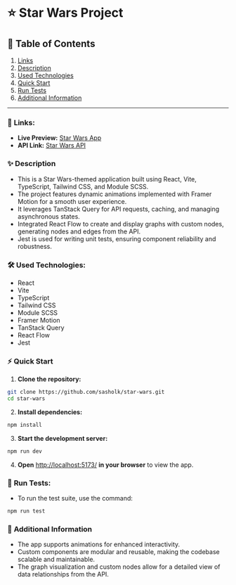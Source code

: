 # ⭐ Star Wars Project

## 📑 Table of Contents
1. [Links](#-links)
2. [Description](#-description)
3. [Used Technologies](#-used-technologies)
4. [Quick Start](#-quick-start)
5. [Run Tests](#-run-tests)
6. [Additional Information](#-additional-information)

---

### 🔗 **Links:**

- **Live Preview:** [Star Wars App](https://671fb2752fc4ed641576e42f--sasholk-star-wars.netlify.app/)
- **API Link:** [Star Wars API](https://sw-api.starnavi.io/)

### ✨ **Description**

- This is a Star Wars-themed application built using React, Vite, TypeScript, Tailwind CSS, and Module SCSS.
- The project features dynamic animations implemented with Framer Motion for a smooth user experience.
- It leverages TanStack Query for API requests, caching, and managing asynchronous states.
- Integrated React Flow to create and display graphs with custom nodes, generating nodes and edges from the API.
- Jest is used for writing unit tests, ensuring component reliability and robustness.

### 🛠️ **Used Technologies:**

- React
- Vite
- TypeScript
- Tailwind CSS
- Module SCSS
- Framer Motion
- TanStack Query
- React Flow
- Jest

### ⚡ **Quick Start**

1. **Clone the repository:**
    
```bash
git clone https://github.com/sasholk/star-wars.git
cd star-wars
```
    
2. **Install dependencies:**
    
```bash
npm install
```
    
3. **Start the development server:**
    
```bash
npm run dev
```
    
4. **Open** [http://localhost:5173/](http://localhost:5173/) **in your browser** to view the app.
    

### 🧪 **Run Tests:**

- To run the test suite, use the command:
    
```bash
npm run test
```
    
### 💬 **Additional Information**

- The app supports animations for enhanced interactivity.
- Custom components are modular and reusable, making the codebase scalable and maintainable.
- The graph visualization and custom nodes allow for a detailed view of data relationships from the API.

